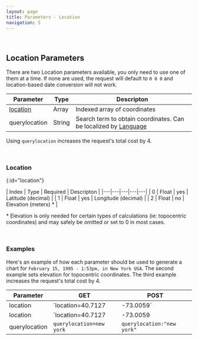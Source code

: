 ```yaml
---
layout: page
title: Parameters - Location
navigation: 5
---
```


<style>
	.inner a {
		color: royalblue;
		font-weight: bold;
	}
	.inner code {
		font-size: 100%;
	}
	.navigation li {
		padding: 0.3vh;
	}
	.sidebar {
		min-width: 300px;
	}
	.sidebar .sidebar-main {
	    height: calc(100% - 50px);
	    overflow-y: auto;
	}
	@media (max-width: 745px) {
		.sidebar .sidebar-main {
		    height: calc(100% - 320px);
		}
	}
</style>

<script>
	window.onload = function(){
		if (location.hash) {
			let target = location.hash;
			document.querySelector(".content").scroll({top:document.querySelector(target).offsetTop,behavior:"smooth"})
		}
	}
</script>

<br>

## Location Parameters

There are two Location parameters available, you only need to use one of them at a time. If none are used, the request will default to `0 0 0` and location-based date conversion will not work.

| Parameter | Type | Descripton |
|---|---|---|
| [location](#location) | Array | Indexed array of coordinates |
| querylocation | String | Search term to obtain coordinates. Can be localized by [Language](/astrologico/param_language.html) |

Using `querylocation` increases the request's total cost by 4.

<br>

### Location
{:id="location"}

| Index | Type | Required | Descripton |
|---|---|---|---|---|
| 0 | Float | yes | Latitude (decimal) |
| 1 | Float | yes | Longitude (decimal) |
| 2 | Float | no | Elevation (meters) \* |

\* Elevation is only needed for certain types of calculations (ie: topocentric coordinates) and may safely be omitted or set to 0 in most cases.

<br>

### Examples

Here's an example of how each parameter should be used to generate a chart for `February 15, 1995 - 1:53pm, in New York USA`. The second example sets elevation for topocentric coordinates. The third example increases the request's total cost by 4.

| Parameter | GET | POST
|---|---|---|
| location | `location=40.7127|-73.0059` | `location:[40.7127,-74.0059]` |
| location | `location=40.7127|-73.0059|30` | `location:[40.7127,-74.0059,30]` |
| querylocation | `querylocation=new york` | `querylocation:"new york"` |

<br><br><br>

